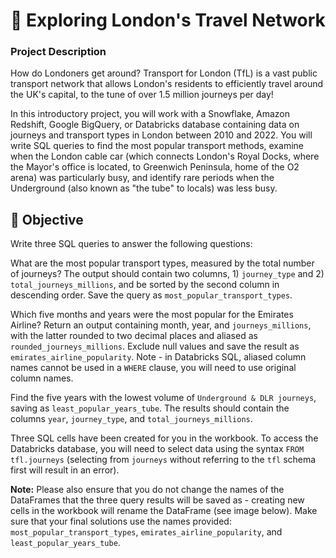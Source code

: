 ﻿# 🚌 Exploring London's Travel Network

### Project Description
How do Londoners get around? Transport for London (TfL) is a vast public transport network that allows London's residents to efficiently travel around the UK's capital, to the tune of over 1.5 million journeys per day!

In this introductory project, you will work with a Snowflake, Amazon Redshift, Google BigQuery, or Databricks database containing data on journeys and transport types in London between 2010 and 2022. You will write SQL queries to find the most popular transport methods, examine when the London cable car (which connects London's Royal Docks, where the Mayor's office is located, to Greenwich Peninsula, home of the O2 arena) was particularly busy, and identify rare periods when the Underground (also known as "the tube" to locals) was less busy.

## 🎯 Objective

Write three SQL queries to answer the following questions:

What are the most popular transport types, measured by the total number of journeys? The output should contain two columns, 1) `journey_type` and 2) `total_journeys_millions`, and be sorted by the second column in descending order. Save the query as `most_popular_transport_types`.

Which five months and years were the most popular for the Emirates Airline? Return an output containing month, year, and `journeys_millions`, with the latter rounded to two decimal places and aliased as `rounded_journeys_millions`. Exclude null values and save the result as `emirates_airline_popularity`. Note - in Databricks SQL, aliased column names cannot be used in a `WHERE` clause, you will need to use original column names.

Find the five years with the lowest volume of `Underground & DLR journeys`, saving as `least_popular_years_tube`. The results should contain the columns `year`, `journey_type`, and `total_journeys_millions`.

Three SQL cells have been created for you in the workbook. To access the Databricks database, you will need to select data using the syntax `FROM tfl.journeys` (selecting from `journeys` without referring to the `tfl` schema first will result in an error).

**Note:** Please also ensure that you do not change the names of the DataFrames that the three query results will be saved as - creating new cells in the workbook will rename the DataFrame (see image below). Make sure that your final solutions use the names provided: `most_popular_transport_types`, `emirates_airline_popularity`, and `least_popular_years_tube`.
